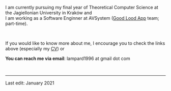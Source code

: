I am currently pursuing my final year of Theoretical Computer Science at the Jagiellonian University in Kraków and  
I am working as a Software Enginner at AVSystem ([Good Lood App](https://goodlood.com/app/en/) team; part-time).
  
&nbsp;  
  
If you would like to know more about me, I encourage you to check the links above (especially my [CV](/assets/CV_MS__v2_.pdf)) or

**You can reach me via email**: lampard1996 at gmail dot com
  
&nbsp;  
  
------
Last edit: January 2021
